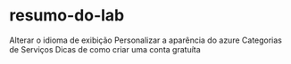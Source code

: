 # resumo-do-lab
Alterar o idioma de exibição
Personalizar a aparência do azure
Categorias de Serviços
Dicas de como criar uma conta gratuíta

